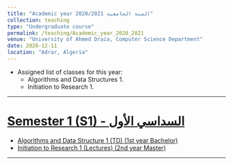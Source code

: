 ```yaml
---
title: "Academic year 2020/2021 السنة الجامعية"
collection: teaching
type: "Undergraduate course"
permalink: /teaching/Academic_year_2020_2021
venue: "University of Ahmed Draia, Computer Science Department"
date: 2020-12-11
location: "Adrar, Algeria"
---
```

* Assigned list of classes for this year:  
    * Algorithms and Data Structures 1.
    * Initiation to Research 1.

***

[Semester 1 (S1) - السداسي الأول]()
======

* [Algorithms and Data Structure 1 (TD) (1st year Bachelor)](/teaching_content/academic_year_2020_2021/2020-2021-S1-ASD1)
* [Initiation to Research 1 (Lectures) (2nd year Master)](/teaching_content/academic_year_2020_2021/2020-2021-S1-IAR1)

***